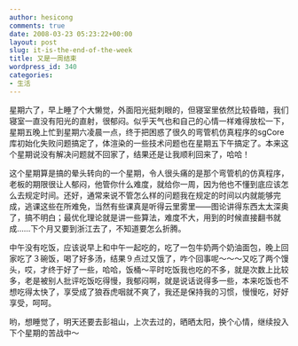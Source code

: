 ```yaml
---
author: hesicong
comments: true
date: 2008-03-23 05:23:22+00:00
layout: post
slug: it-is-the-end-of-the-week
title: 又是一周结束
wordpress_id: 340
categories:
- 生活
---
```


星期六了，早上睡了个大懒觉，外面阳光挺刺眼的，但寝室里依然比较昏暗，我们寝室一直没有阳光的直射，很郁闷。似乎天气也和自己的心情一样难得放松一下，星期五晚上忙到星期六凌晨一点，终于把困惑了很久的弯管机仿真程序的sgCore库初始化失败问题搞定了，体渲染的一些技术问题也在星期五下午搞定了。本来这个星期说没有解决问题就不回家了，结果还是让我顺利回来了，哈哈！

这个星期算是搞的晕头转向的一个星期，令人很头痛的是那个弯管机的仿真程序，老板的期限很让人郁闷，他管你什么难度，就给你一周，因为他也不懂到底应该怎么去规定时间。还好，通常来说不管怎么样的问题我在规定的时间以内就能够完成，逃课这些在所难免，当然有些课真是听得云里雾里——图论讲得东西太太深奥了，搞不明白；最优化理论就是讲一些算法，难度不大，用到的时候直接翻书就成……下个月又要到浙江去了，不知道要怎么折腾。

中午没有吃饭，应该说早上和中午一起吃的，吃了一包牛奶两个奶油面包，晚上回家吃了３碗饭，喝了好多汤，结果９点过又饿了，咋个回事呢～～～又吃了两个馒头，哎，才终于好了一些，哈哈，饭桶～平时吃饭我也吃的不多，就是次数上比较多，老是被别人批评吃饭吃得慢，我郁闷啊，就是说话说得多一些，本来吃饭也不想吃得太快了，享受成了狼吞虎咽就不爽了，我还是保持我的习惯，慢慢吃，好好享受，呵呵。

哟，想睡觉了，明天还要去彭祖山，上次去过的，晒晒太阳，换个心情，继续投入下个星期的苦战中～
